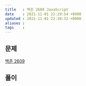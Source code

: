 ```yaml
---
title   : 백준 2609 JavaScript 
date    : 2021-11-01 22:29:54 +0900
updated : 2021-11-01 22:30:32 +0900
aliases : 
tags    : 
---
```

## 문제  
[백준 2609](https://www.acmicpc.net/problem/2609)

## 풀이
